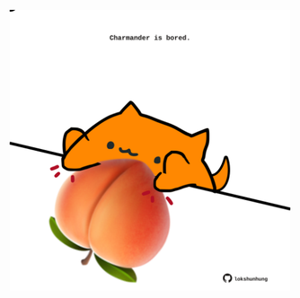 <!-- built at 23/08/2025, 16:00:33 UTC -->
<p align="center">
  <img width="500" height="500" src="./ReadmeImage.svg">
</p>
